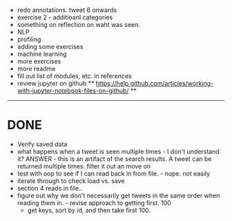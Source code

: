 * redo annotations. tweet 6 onwards
* exercise 2 - additioanl categories
* something on reflection on waht was seen.
* NLP
* profiling
* adding some exercises
* machine learning 
* more exercises
* more readme
* fill out list of modules, etc. in references
* review jupyter on github
** https://help.github.com/articles/working-with-jupyter-notebook-files-on-github/ 
**


---
# DONE
* Verify saved data
* what happens when a tweet is seen multiple times - I don't
  understand it?  ANSWER - this is an artifact of the search results. A tweet can be returned multiple times. filter it out an move on
* test with oop to see if I can read back in from file. - nope. not easily
* iterate through to check load vs. save
* section 4 reads in file..
* figure out why we don't necessarily get tweets in the same order when reading them in.  - revise approach to getting first. 100
  - get keys, sort by id, and then take first 100.
